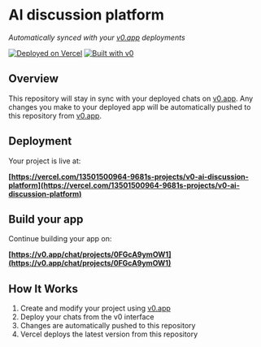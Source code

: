 # AI discussion platform

*Automatically synced with your [v0.app](https://v0.app) deployments*

[![Deployed on Vercel](https://img.shields.io/badge/Deployed%20on-Vercel-black?style=for-the-badge&logo=vercel)](https://vercel.com/13501500964-9681s-projects/v0-ai-discussion-platform)
[![Built with v0](https://img.shields.io/badge/Built%20with-v0.app-black?style=for-the-badge)](https://v0.app/chat/projects/0FGcA9ymOW1)

## Overview

This repository will stay in sync with your deployed chats on [v0.app](https://v0.app).
Any changes you make to your deployed app will be automatically pushed to this repository from [v0.app](https://v0.app).

## Deployment

Your project is live at:

**[https://vercel.com/13501500964-9681s-projects/v0-ai-discussion-platform](https://vercel.com/13501500964-9681s-projects/v0-ai-discussion-platform)**

## Build your app

Continue building your app on:

**[https://v0.app/chat/projects/0FGcA9ymOW1](https://v0.app/chat/projects/0FGcA9ymOW1)**

## How It Works

1. Create and modify your project using [v0.app](https://v0.app)
2. Deploy your chats from the v0 interface
3. Changes are automatically pushed to this repository
4. Vercel deploys the latest version from this repository